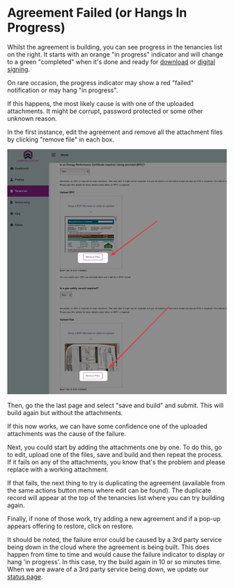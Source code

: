 # Agreement Failed (or Hangs In Progress)

Whilst the agreement is building, you can see progress in the tenancies list on the right. It starts with an orange "in progress" indicator and will change to a green "completed" when it's done and ready for [download](../download-an-agreement.md) or [digital signing](../digital-signing-1.md).

On rare occasion, the progress indicator may show a red "failed" notification or may hang "in progress".

If this happens, the most likely cause is with one of the uploaded attachments. It might be corrupt,  password protected or some other unknown reason.

In the first instance, edit the agreement and remove all the attachment files by clicking "remove file" in each box.

![](../.gitbook/assets/image.png)

Then, go the the last page and select "save and build" and submit. This will build again but without the attachments.

If this now works, we can have some confidence one of the uploaded attachments was the cause of the failure.

Next, you could start by adding the attachments one by one. To do this, go to edit, upload one of the files, save and build and then repeat the process. If it fails on any of the attachments, you know that's the problem and please replace with a working attachment.

If that fails, the next thing to try is duplicating the agreement (available from the same actions button menu where edit can be found). The duplicate record will appear at the top of the tenancies list where you can try building again.&#x20;

Finally, if none of those work, try adding a new agreement and if a pop-up appears offering to restore, click on restore.

It should be noted, the failure error could be caused by a 3rd party service being down in the cloud where the agreement is being built. This does happen from time to time and would cause the failure indicator to display or hang 'in progress'. In this case, try the build again in 10 or so minutes time. When we are aware of a 3rd party service being down, we update our [status page](check-status-page.md).
